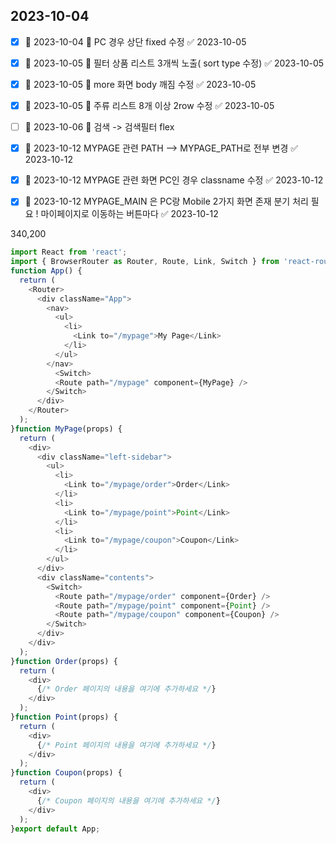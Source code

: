 

## 2023-10-04


- [x] 🛫 2023-10-04  🔼  PC 경우 상단 fixed 수정 ✅ 2023-10-05
- [x] 🛫 2023-10-05 🔼  필터 상품 리스트 3개씩 노출( sort  type 수정) ✅ 2023-10-05
- [x] 🛫 2023-10-05 🔼 more 화면 body 깨짐 수정 ✅ 2023-10-05
- [x] 🛫 2023-10-05 🔼  주류 리스트 8개 이상 2row 수정 ✅ 2023-10-05
- [ ] 🛫 2023-10-06 🔼  검색 -> 검색필터 flex
- [x] 🛫 2023-10-12  MYPAGE 관련 PATH --> MYPAGE_PATH로 전부 변경 ✅ 2023-10-12
- [x] 🛫 2023-10-12  MYPAGE 관련 화면 PC인 경우 classname 수정 ✅ 2023-10-12
- [x] 🛫 2023-10-12  MYPAGE_MAIN 은 PC랑 Mobile 2가지 화면 존재  분기 처리 필요 ! 마이페이지로 이동하는 버튼마다 ✅ 2023-10-12



340,200

```javascript
import React from 'react';  
import { BrowserRouter as Router, Route, Link, Switch } from 'react-router-dom';
function App() {  
  return (  
    <Router>  
      <div className="App">  
        <nav>  
          <ul>  
            <li>  
              <Link to="/mypage">My Page</Link>  
            </li>  
          </ul>  
        </nav>      
          <Switch>  
          <Route path="/mypage" component={MyPage} />  
        </Switch>  
      </div>  
    </Router>  
  );  
}function MyPage(props) {  
  return (  
    <div>  
      <div className="left-sidebar">  
        <ul>  
          <li>  
            <Link to="/mypage/order">Order</Link>  
          </li>  
          <li>  
            <Link to="/mypage/point">Point</Link>  
          </li>  
          <li>  
            <Link to="/mypage/coupon">Coupon</Link>  
          </li>  
        </ul>  
      </div>  
      <div className="contents">  
        <Switch>  
          <Route path="/mypage/order" component={Order} />  
          <Route path="/mypage/point" component={Point} />  
          <Route path="/mypage/coupon" component={Coupon} />  
        </Switch>  
      </div>  
    </div>  
  );  
}function Order(props) {  
  return (  
    <div>  
      {/* Order 페이지의 내용을 여기에 추가하세요 */}  
    </div>  
  );  
}function Point(props) {  
  return (  
    <div>  
      {/* Point 페이지의 내용을 여기에 추가하세요 */}  
    </div>  
  );  
}function Coupon(props) {  
  return (  
    <div>  
      {/* Coupon 페이지의 내용을 여기에 추가하세요 */}  
    </div>  
  );  
}export default App;
```



